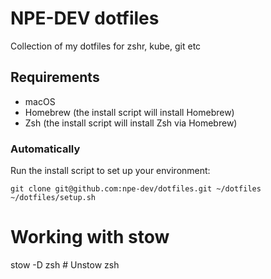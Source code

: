 # NPE-DEV dotfiles

Collection of my dotfiles for zshr, kube, git etc

## Requirements

- macOS
- Homebrew (the install script will install Homebrew)
- Zsh (the install script will install Zsh via Homebrew)

### Automatically

Run the install script to set up your environment:

```shell
git clone git@github.com:npe-dev/dotfiles.git ~/dotfiles
~/dotfiles/setup.sh
```

# Working with stow

stow -D zsh # Unstow zsh
